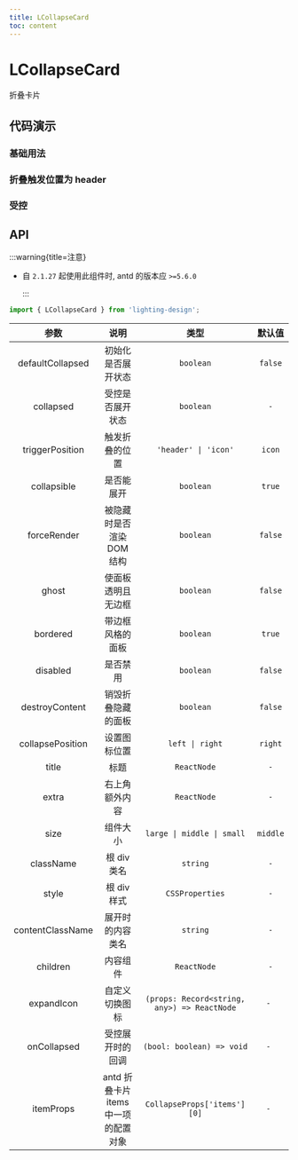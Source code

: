 ```yaml
---
title: LCollapseCard
toc: content
---
```


# LCollapseCard

折叠卡片

## 代码演示

### 基础用法

<code src='./demos/Demo1.tsx'></code>

### 折叠触发位置为 header

<code src='./demos/Demo3.tsx'></code>

### 受控

<code src='./demos/Demo2.tsx'></code>

## API

:::warning{title=注意}

- 自 `2.1.27` 起使用此组件时, antd 的版本应 `>=5.6.0`

  :::

```ts
import { LCollapseCard } from 'lighting-design';
```

|       参数       |                 说明                 |                    类型                     |  默认值  |
| :--------------: | :----------------------------------: | :-----------------------------------------: | :------: |
| defaultCollapsed |          初始化是否展开状态          |                  `boolean`                  | `false`  |
|    collapsed     |           受控是否展开状态           |                  `boolean`                  |   `-`    |
| triggerPosition  |            触发折叠的位置            |            `'header' \| 'icon'`             |  `icon`  |
|   collapsible    |              是否能展开              |                  `boolean`                  |  `true`  |
|   forceRender    |      被隐藏时是否渲染 DOM 结构       |                  `boolean`                  | `false`  |
|      ghost       |          使面板透明且无边框          |                  `boolean`                  | `false`  |
|     bordered     |           带边框风格的面板           |                  `boolean`                  |  `true`  |
|     disabled     |               是否禁用               |                  `boolean`                  | `false`  |
|  destroyContent  |          销毁折叠隐藏的面板          |                  `boolean`                  | `false`  |
| collapsePosition |             设置图标位置             |               `left \| right`               | `right`  |
|      title       |                 标题                 |                 `ReactNode`                 |   `-`    |
|      extra       |            右上角额外内容            |                 `ReactNode`                 |   `-`    |
|       size       |               组件大小               |         `large \| middle \| small`          | `middle` |
|    className     |             根 div 类名              |                  `string`                   |   `-`    |
|      style       |             根 div 样式              |               `CSSProperties`               |   `-`    |
| contentClassName |           展开时的内容类名           |                  `string`                   |   `-`    |
|     children     |               内容组件               |                 `ReactNode`                 |   `-`    |
|    expandIcon    |            自定义切换图标            | `(props: Record<string, any>) => ReactNode` |   `- `   |
|   onCollapsed    |           受控展开时的回调           |          `(bool: boolean) => void`          |   `- `   |
|    itemProps     | antd 折叠卡片 items 中一项的配置对象 |         `CollapseProps['items'][0]`         |   `- `   |
